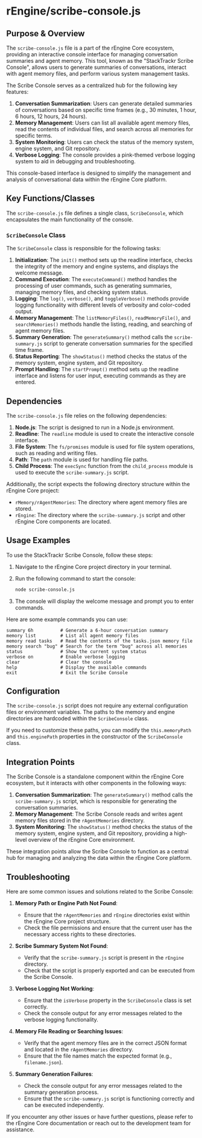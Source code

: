 # rEngine/scribe-console.js

## Purpose & Overview

The `scribe-console.js` file is a part of the rEngine Core ecosystem, providing an interactive console interface for managing conversation summaries and agent memory. This tool, known as the "StackTrackr Scribe Console", allows users to generate summaries of conversations, interact with agent memory files, and perform various system management tasks.

The Scribe Console serves as a centralized hub for the following key features:

1. **Conversation Summarization**: Users can generate detailed summaries of conversations based on specific time frames (e.g., 30 minutes, 1 hour, 6 hours, 12 hours, 24 hours).
2. **Memory Management**: Users can list all available agent memory files, read the contents of individual files, and search across all memories for specific terms.
3. **System Monitoring**: Users can check the status of the memory system, engine system, and Git repository.
4. **Verbose Logging**: The console provides a pink-themed verbose logging system to aid in debugging and troubleshooting.

This console-based interface is designed to simplify the management and analysis of conversational data within the rEngine Core platform.

## Key Functions/Classes

The `scribe-console.js` file defines a single class, `ScribeConsole`, which encapsulates the main functionality of the console.

### `ScribeConsole` Class

The `ScribeConsole` class is responsible for the following tasks:

1. **Initialization**: The `init()` method sets up the readline interface, checks the integrity of the memory and engine systems, and displays the welcome message.
2. **Command Execution**: The `executeCommand()` method handles the processing of user commands, such as generating summaries, managing memory files, and checking system status.
3. **Logging**: The `log()`, `verbose()`, and `toggleVerbose()` methods provide logging functionality with different levels of verbosity and color-coded output.
4. **Memory Management**: The `listMemoryFiles()`, `readMemoryFile()`, and `searchMemories()` methods handle the listing, reading, and searching of agent memory files.
5. **Summary Generation**: The `generateSummary()` method calls the `scribe-summary.js` script to generate conversation summaries for the specified time frame.
6. **Status Reporting**: The `showStatus()` method checks the status of the memory system, engine system, and Git repository.
7. **Prompt Handling**: The `startPrompt()` method sets up the readline interface and listens for user input, executing commands as they are entered.

## Dependencies

The `scribe-console.js` file relies on the following dependencies:

1. **Node.js**: The script is designed to run in a Node.js environment.
2. **Readline**: The `readline` module is used to create the interactive console interface.
3. **File System**: The `fs/promises` module is used for file system operations, such as reading and writing files.
4. **Path**: The `path` module is used for handling file paths.
5. **Child Process**: The `execSync` function from the `child_process` module is used to execute the `scribe-summary.js` script.

Additionally, the script expects the following directory structure within the rEngine Core project:

- `rMemory/rAgentMemories`: The directory where agent memory files are stored.
- `rEngine`: The directory where the `scribe-summary.js` script and other rEngine Core components are located.

## Usage Examples

To use the StackTrackr Scribe Console, follow these steps:

1. Navigate to the rEngine Core project directory in your terminal.
2. Run the following command to start the console:

   ```bash
   node scribe-console.js
   ```

1. The console will display the welcome message and prompt you to enter commands.

Here are some example commands you can use:

```
summary 6h          # Generate a 6-hour conversation summary
memory list         # List all agent memory files
memory read tasks   # Read the contents of the tasks.json memory file
memory search "bug" # Search for the term "bug" across all memories
status              # Show the current system status
verbose on          # Enable verbose logging
clear               # Clear the console
help                # Display the available commands
exit                # Exit the Scribe Console
```

## Configuration

The `scribe-console.js` script does not require any external configuration files or environment variables. The paths to the memory and engine directories are hardcoded within the `ScribeConsole` class.

If you need to customize these paths, you can modify the `this.memoryPath` and `this.enginePath` properties in the constructor of the `ScribeConsole` class.

## Integration Points

The Scribe Console is a standalone component within the rEngine Core ecosystem, but it interacts with other components in the following ways:

1. **Conversation Summarization**: The `generateSummary()` method calls the `scribe-summary.js` script, which is responsible for generating the conversation summaries.
2. **Memory Management**: The Scribe Console reads and writes agent memory files stored in the `rAgentMemories` directory.
3. **System Monitoring**: The `showStatus()` method checks the status of the memory system, engine system, and Git repository, providing a high-level overview of the rEngine Core environment.

These integration points allow the Scribe Console to function as a central hub for managing and analyzing the data within the rEngine Core platform.

## Troubleshooting

Here are some common issues and solutions related to the Scribe Console:

1. **Memory Path or Engine Path Not Found**:
   - Ensure that the `rAgentMemories` and `rEngine` directories exist within the rEngine Core project structure.
   - Check the file permissions and ensure that the current user has the necessary access rights to these directories.

1. **Scribe Summary System Not Found**:
   - Verify that the `scribe-summary.js` script is present in the `rEngine` directory.
   - Check that the script is properly exported and can be executed from the Scribe Console.

1. **Verbose Logging Not Working**:
   - Ensure that the `isVerbose` property in the `ScribeConsole` class is set correctly.
   - Check the console output for any error messages related to the verbose logging functionality.

1. **Memory File Reading or Searching Issues**:
   - Verify that the agent memory files are in the correct JSON format and located in the `rAgentMemories` directory.
   - Ensure that the file names match the expected format (e.g., `filename.json`).

1. **Summary Generation Failures**:
   - Check the console output for any error messages related to the summary generation process.
   - Ensure that the `scribe-summary.js` script is functioning correctly and can be executed independently.

If you encounter any other issues or have further questions, please refer to the rEngine Core documentation or reach out to the development team for assistance.
